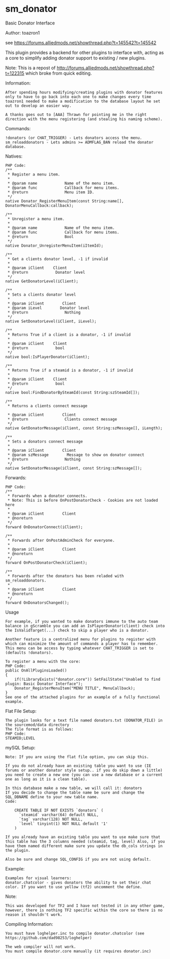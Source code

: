 # sm_donator
Basic Donator Interface 


Author:  toazron1

see https://forums.alliedmods.net/showthread.php?t=145542?t=145542

This plugin provides a backend for other plugins to interface with, acting as a core to simplify adding donator support to existing / new plugins.

Note: This is a repost of http://forums.alliedmods.net/showthread.php?t=122315 which broke from quick editing.

Information:

    After spending hours modifying/creating plugins with donator features only to have to go back into each one to make changes every time toazron1 needed to make a modification to the database layout he set out to develop an easier way.

    A thanks goes out to [AAA] Thrawn for pointing me in the right direction with the menu registering (and stealing his naming scheme).
    
Commands:

    !donators (or CHAT_TRIGGER) - Lets donators access the menu.
    sm_reloaddonators - Lets admins >= ADMFLAG_BAN reload the donator database.
    
Natives:

    PHP Code:
    /**
     * Register a menu item.
     * 
     * @param name            Name of the menu item.
     * @param func            Callback for menu items.
     * @return                Menu item ID.
     */
    native Donator_RegisterMenuItem(const String:name[], DonatorMenuCallback:callback);

    /**
     * Unregister a menu item.
     * 
     * @param name            Name of the menu item.
     * @param func            Callback for menu items.
     * @return                Bool
     */
    native Donator_UnregisterMenuItem(iItemId);

    /**  
     * Get a clients donator level, -1 if invalid
     * 
     * @param iClient    Client
     * @return            Donator level
     */
    native GetDonatorLevel(iClient);

    /**  
     * Sets a clients donator level
     *
     * @param iClient        Client
     * @param iLevel        Donator level
     * @return                Nothing
     */
    native SetDonatorLevel(iClient, iLevel);

    /**  
     * Returns True if a client is a donator, -1 if invalid
     * 
     * @param iClient    Client
     * @return            bool
     */
    native bool:IsPlayerDonator(iClient);

    /**  
     * Returns True if a steamid is a donator, -1 if invalid
     * 
     * @param iClient    Client
     * @return            bool
     */
    native bool:FindDonatorBySteamId(const String:szSteamId[]);

    /**  
     * Returns a clients connect message
     
     * @param iClient        Client
     * @return                Clients connect message
     */
    native GetDonatorMessage(iClient, const String:szMessage[], iLength);

    /**  
     * Sets a donators connect message
     *
     * @param iClient        Client
     * @param szMessage        Message to show on donator connect
     * @return                Nothing
     */
    native SetDonatorMessage(iClient, const String:szMessage[]); 

Forwards:

    PHP Code:
    /**
     * Forwards when a donator connects.
     * Note: This is before OnPostDonatorCheck - Cookies are not loaded here
     *
     * @param iClient        Client
     * @noreturn
     */
    forward OnDonatorConnect(iClient);

    /**
     * Forwards after OnPostAdminCheck for everyone.
     *
     * @param iClient        Client
     * @noreturn
     */
    forward OnPostDonatorCheck(iClient);

    /**
     * Forwards after the donators has been reladed with sm_reloaddonators.
     *
     * @param iClient        Client
     * @noreturn
     */
    forward OnDonatorsChanged(); 

Usage

    For example, if you wanted to make donators immune to the auto team balance in gScramble you can add an IsPlayerDonator(client) check into the IsValidTarget(...) check to skip a player who is a donator.

    Another feature is a centralized menu for plugins to register with which can minimize the amount of commands a player has to remember. This menu can be access by typing whatever CHAT_TRIGGER is set to (defaults !donators).

    To register a menu with the core:
    PHP Code:
    public OnAllPluginsLoaded()
    {
        if(!LibraryExists("donator.core")) SetFailState("Unabled to find plugin: Basic Donator Interface");
        Donator_RegisterMenuItem("MENU TITLE", MenuCallback);
    } 
    See one of the attached plugins for an example of a fully functional example.

Flat File Setup:

    The plugin looks for a text file named donators.txt (DONATOR_FILE) in the sourcemod/data directory
    The file format is as follows:
    PHP Code:
    STEAMID;LEVEL 

mySQL Setup:

    Note: If you are using the flat file option, you can skip this.

    If you do not already have an existing table you want to use (IE forums or another donator style setup.. if you do skip down a little) you need to create a new one (you can use a new database or a current one as long as it is a clean table).

    In this database make a new table, we will call it: donators
    If you decide to change the table name be sure and change the SQL_DBNAME define to your new table name.
    Code:

        CREATE TABLE IF NOT EXISTS `donators` (
          `steamid` varchar(64) default NULL,
          `tag` varchar(128) NOT NULL,
          `level` tinyint(1) NOT NULL default '1'
        )

    If you already have an existing table you want to use make sure that this table has the 3 columns needed (steamid, tag, level) Also, if you have them named different make sure you update the db_cols strings in the plugin.

    Also be sure and change SQL_CONFIG if you are not using default.

Example:

    Examples for visual learners:
    donator.chatcolor - gives donators the ability to set their chat color. If you want to use yellow (tf2) uncomment the define.

Note:

    This was developed for TF2 and I have not tested it in any other game, however, there is nothing TF2 specific within the core so there is no reason it shouldn't work.

Compiling Information:


    You must have loghelper.inc to compile donator.chatcolor (see https://github.com/dad98253/loghelper)

    The web compiler will not work.
    You must compile donator.core manually (it requires donator.inc)
